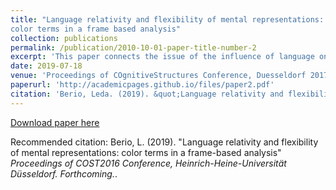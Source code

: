 ```yaml
---
title: "Language relativity and flexibility of mental representations:
color terms in a frame based analysis"
collection: publications
permalink: /publication/2010-10-01-paper-title-number-2
excerpt: 'This paper connects the issue of the influence of language on conceptual representations, known as Linguistic Relativity, with some issues pertaining to concepts’ structure and retrieval. In what follows, I present a model of the relation between linguistic information and perceptual information in concepts using frames as a format of mental representation, and argue that this model not only accommodates the empirical evidence presented by the linguistic relativity debate, but also sheds some light on answered questions regarding conceptual representations’ structure. A fundamental assumption is that mental representations can be conceptualised as complex functional structures whose components can be dynamically and flexibly recruited depending on the tasks at hand; the components include linguistic and non-linguistic elements. This kind of model allows for the representation of the interaction between linguistic and perceptual information and accounts for the variable influence that color labels have on non-linguistic tasks. The paper provides some example of strategy shifting and flexible recruitment of linguistic information available in the literature and explains them using frames.'
date: 2019-07-18
venue: 'Proceedings of COgnitiveStructures Conference, Duesseldorf 2017'
paperurl: 'http://academicpages.github.io/files/paper2.pdf'
citation: 'Berio, Leda. (2019). &quot;Language relativity and flexibility of mental representations:  color terms in a frame-based analysis .&quot; <i>Proceedings of COST2016 Conference, Heinrich-Heine-Universität Düsseldorf. Forthcoming.</i>. 1(2).'
---
```

[Download paper here](http://academicpages.github.io/files/paper2.pdf)

Recommended citation: Berio, L. (2019). "Language relativity and flexibility of mental representations: color terms in a frame-based analysis" <i>Proceedings of COST2016 Conference, Heinrich-Heine-Universität Düsseldorf. Forthcoming.</i>.
